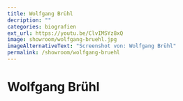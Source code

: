 ```yaml
---
title: Wolfgang Brühl
decription: ""
categories: biografien
ext_url: https://youtu.be/ClvIMSYz8xQ
image: showroom/wolfgang-bruehl.jpg
imageAlternativeText: "Screenshot von: Wolfgang Brühl"
permalink: /showroom/wolfgang-bruehl
---
```


# Wolfgang Brühl
